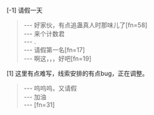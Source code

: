 
[-1] 请假一天
>--- 好家伙，有点追蛊真人时那味儿了[fn=58]<br>
>--- 来个计数君<br>
>--- .<br>
>--- 请假第一名[fn=17]<br>
>--- 啊这，，，好吧[fn=19]<br>

[1] 这里有点难写，线索安排的有点bug，正在调整。
>--- 呜呜呜，又请假<br>
>--- 加油<br>
>--- [fn=31]<br>

